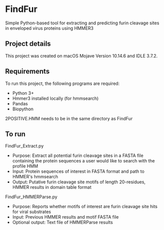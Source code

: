 # FindFur

Simple Python-based tool for extracting and predicting furin cleavage sites in enveloped virus proteins using HMMER3

## Project details
This project was created on macOS Mojave Version 10.14.6 and IDLE 3.7.2. 

## Requirements
To run this project, the following programs are required:
* Python 3+
* Hmmer3 installed locally (for hmmsearch)
* Pandas
* Biopython

2POSITIVE.HMM needs to be in the same directory as FindFur

## To run
FindFur_Extract.py
* Purpose: Extract all potential furin cleavage sites in a FASTA file containing the protein sequences a user would like to search with the profile HMM 
* Input: Protein sequences of interest in FASTA format and path to HMMER's hmmsearch 
* Output: Putative furin cleavage site motifs of length 20-residues, HMMER results in domain table format

FindFur_HMMERParse.py
* Purpose: Reports whether motifs of interest are furin cleavage site hits for viral substrates 
* Input: Previous HMMER results and motif FASTA file
* Optional output: Text file of HMMERParse results
